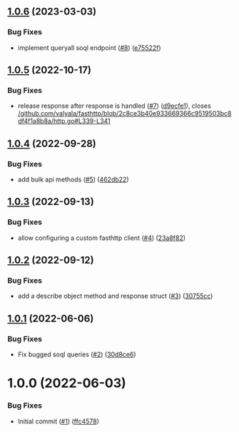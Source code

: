 ## [1.0.6](https://github.com/catalystsquad/salesforce-utils/compare/v1.0.5...v1.0.6) (2023-03-03)


### Bug Fixes

* implement queryall soql endpoint ([#8](https://github.com/catalystsquad/salesforce-utils/issues/8)) ([e75522f](https://github.com/catalystsquad/salesforce-utils/commit/e75522fecb3f6e0464a3865794c7ec4e459b81c5))

## [1.0.5](https://github.com/catalystsquad/salesforce-utils/compare/v1.0.4...v1.0.5) (2022-10-17)


### Bug Fixes

* release response after response is handled ([#7](https://github.com/catalystsquad/salesforce-utils/issues/7)) ([d9ecfe1](https://github.com/catalystsquad/salesforce-utils/commit/d9ecfe18362699fc28e0cbb46ab6f87d5d180841)), closes [/github.com/valyala/fasthttp/blob/2c8ce3b40e933669366c9519503bc8df4f1a8b8a/http.go#L339-L341](https://github.com//github.com/valyala/fasthttp/blob/2c8ce3b40e933669366c9519503bc8df4f1a8b8a/http.go/issues/L339-L341)

## [1.0.4](https://github.com/catalystsquad/salesforce-utils/compare/v1.0.3...v1.0.4) (2022-09-28)


### Bug Fixes

* add bulk api methods ([#5](https://github.com/catalystsquad/salesforce-utils/issues/5)) ([462db22](https://github.com/catalystsquad/salesforce-utils/commit/462db22d95d91b05837f100e594fcd3bfb41f84e))

## [1.0.3](https://github.com/catalystsquad/salesforce-utils/compare/v1.0.2...v1.0.3) (2022-09-13)


### Bug Fixes

* allow configuring a custom fasthttp client ([#4](https://github.com/catalystsquad/salesforce-utils/issues/4)) ([23a8f82](https://github.com/catalystsquad/salesforce-utils/commit/23a8f826f43b3af714453d3c037bc6d46dda26f7))

## [1.0.2](https://github.com/catalystsquad/salesforce-utils/compare/v1.0.1...v1.0.2) (2022-09-12)


### Bug Fixes

* add a describe object method and response struct ([#3](https://github.com/catalystsquad/salesforce-utils/issues/3)) ([30755cc](https://github.com/catalystsquad/salesforce-utils/commit/30755cc6c10ff655a2920e3e13cac23982551d0d))

## [1.0.1](https://github.com/catalystsquad/salesforce-utils/compare/v1.0.0...v1.0.1) (2022-06-06)


### Bug Fixes

* Fix bugged soql queries ([#2](https://github.com/catalystsquad/salesforce-utils/issues/2)) ([30d8ce6](https://github.com/catalystsquad/salesforce-utils/commit/30d8ce608ce4a4253806f6956d44197c3dc34c63))

# 1.0.0 (2022-06-03)


### Bug Fixes

* Initial commit ([#1](https://github.com/catalystsquad/salesforce-utils/issues/1)) ([ffc4578](https://github.com/catalystsquad/salesforce-utils/commit/ffc45786111974a8532cd2659d775f3143b3a0cb))
